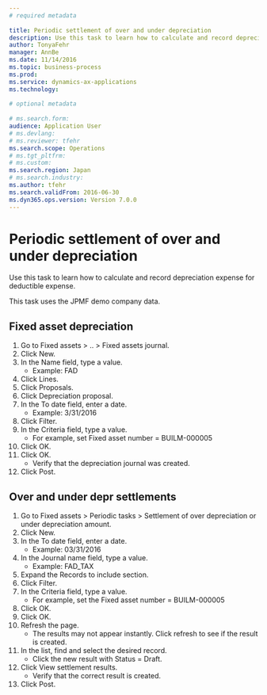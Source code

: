 ```yaml
--- 
# required metadata 
 
title: Periodic settlement of over and under depreciation
description: Use this task to learn how to calculate and record depreciation expense for deductible expense.This task uses the JPMF demo company data. 
author: TonyaFehr 
manager: AnnBe 
ms.date: 11/14/2016
ms.topic: business-process 
ms.prod:  
ms.service: dynamics-ax-applications 
ms.technology:  
 
# optional metadata 
 
# ms.search.form:   
audience: Application User 
# ms.devlang:  
# ms.reviewer: tfehr 
ms.search.scope: Operations 
# ms.tgt_pltfrm:  
# ms.custom:  
ms.search.region: Japan
# ms.search.industry: 
ms.author: tfehr 
ms.search.validFrom: 2016-06-30 
ms.dyn365.ops.version: Version 7.0.0 
---
```


# Periodic settlement of over and under depreciation

Use this task to learn how to calculate and record depreciation expense for deductible expense.

This task uses the JPMF demo company data.



## Fixed asset depreciation
1. Go to Fixed assets > .. > Fixed assets journal.
2. Click New.
3. In the Name field, type a value.
    * Example: FAD
4. Click Lines.
5. Click Proposals.
6. Click Depreciation proposal.
7. In the To date field, enter a date.
    * Example: 3/31/2016
8. Click Filter.
9. In the Criteria field, type a value.
    * For example, set Fixed asset number = BUILM-000005
10. Click OK.
11. Click OK.
    * Verify that the depreciation journal  was created.
12. Click Post.

## Over and under depr settlements
1. Go to Fixed assets > Periodic tasks > Settlement of over depreciation or under depreciation amount.
2. Click New.
3. In the To date field, enter a date.
    * Example: 03/31/2016
4. In the Journal name field, type a value.
    * Example: FAD_TAX
5. Expand the Records to include section.
6. Click Filter.
7. In the Criteria field, type a value.
    * For example, set the Fixed asset number = BUILM-000005
8. Click OK.
9. Click OK.
10. Refresh the page.
    * The results may not appear instantly. Click refresh to see if the result is created.
11. In the list, find and select the desired record.
    * Click the new result with Status = Draft.
12. Click View settlement results.
    * Verify that the correct result is created.
13. Click Post.

